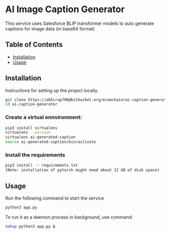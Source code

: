 # AI Image Caption Generator

This service uses Salesforce BLIP transformer models to auto generate captions for image data (in base64 format)

## Table of Contents

- [Installation](#installation)
- [Usage](#usage)


## Installation

Instructions for setting up the project locally.

```bash
git clone https://abhirup706@bitbucket.org/ecomchain/ai-caption-generator.git
cd ai-caption-generator
```

### Create a virtual ennvironment:
```bash
pip3 install virtualenv
virtualenv --version
virtualenv ai-generated-caption
source ai-generated-caption/bin/activate
```

### Install the requirements

```bash
pip3 install -r requirements.txt
(Note: installation of pytorch might need about 12 GB of disk space)
```

## Usage
Run the following command to start the service
```bash
python3 app.py
```
To run it as a daemon process in background, use command:
```bash
nohup python3 app.py &
```
